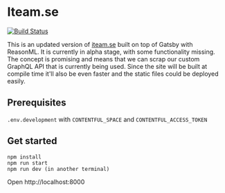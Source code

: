 # Iteam.se

[![Build Status](https://travis-ci.com/Iteam1337/gatsby-contentful-reason-poc.svg?branch=master)](https://travis-ci.com/Iteam1337/gatsby-contentful-reason-poc)

This is an updated version of [iteam.se](https://iteam.se/) built on top of Gatsby with ReasonML. It is currently in alpha stage, with some functionality missing. The concept is promising and means that we can scrap our custom GraphQL API that is currently being used. Since the site will be built at compile time it'll also be even faster and the static files could be deployed easily.

## Prerequisites

`.env.development` with `CONTENTFUL_SPACE` and `CONTENTFUL_ACCESS_TOKEN`

## Get started

```
npm install
npm run start
npm run dev (in another terminal)
```

Open http://localhost:8000
